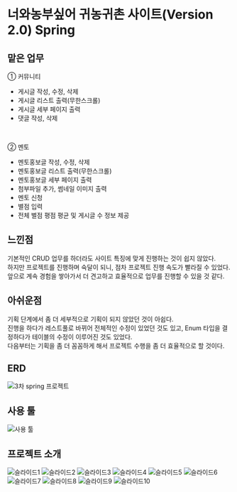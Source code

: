 # 너와농부싶어 귀농귀촌 사이트(Version 2.0) Spring

## 맡은 업무
① 커뮤니티
  - 게시글 작성, 수정, 삭제
  - 게시글 리스트 출력(무한스크롤)
  - 게시글 세부 페이지 출력
  - 댓글 작성, 삭제
  <br>
  
② 멘토
  - 멘토홍보글 작성, 수정, 삭제
  - 멘토홍보글 리스트 출력(무한스크롤)
  - 멘토홍보글 세부 페이지 출력
  - 첨부파일 추가, 썸네일 이미지 출력
  - 멘토 신청
  - 별점 입력
  - 전체 별점 평점 평균 및 게시글 수 정보 제공
  
  
## 느낀점
기본적인 CRUD 업무를 하더라도 사이트 특징에 맞게 진행하는 것이 쉽지 않았다. <br>
하지만 프로젝트를 진행하며 숙달이 되니, 점차 프로젝트 진행 속도가 빨라질 수 있었다. <br>
앞으로 계속 경험을 쌓아가서 더 견고하고 효율적으로 업무를 진행할 수 있을 것 같다.
  

## 아쉬운점
기획 단계에서 좀 더 세부적으로 기획이 되지 않았던 것이 아쉽다. <br>
진행을 하다가 레스트풀로 바뀌어 전체적인 수정이 있었던 것도 있고, Enum 타입을 결정하다가 테이블의 수정이 이루어진 것도 있었다. <br>
다음부터는 기획을 좀 더 꼼꼼하게 해서 프로젝트 수행을 좀 더 효율적으로 할 것이다.

## ERD
![3차 spring 프로젝트](https://raw.githubusercontent.com/ssw4688/springProject/3e2be2d18d5e9fc3cff2cdf971ec670249df8909/ERD-001%20(3).png)

## 사용 툴
![사용 툴](https://raw.githubusercontent.com/ssw4688/springProject/master/%EC%82%AC%EC%9A%A9%ED%88%B4.png)

## 프로젝트 소개
![슬라이드1](https://raw.githubusercontent.com/ssw4688/springProject/master/%EB%84%88%EC%99%80%EB%86%8D%EB%B6%80%EC%8B%B6%EC%96%B4-001%20(2).png)
![슬라이드2](https://raw.githubusercontent.com/ssw4688/springProject/master/%EB%A1%9C%EC%A7%81%ED%94%84%EB%A1%9C%EC%84%B8%EC%8A%A4-001%20(4).png)
![슬라이드3](https://raw.githubusercontent.com/ssw4688/springProject/master/%EB%A1%9C%EC%A7%81%ED%94%84%EB%A1%9C%EC%84%B8%EC%8A%A4-001%20(5).png)
![슬라이드4](https://raw.githubusercontent.com/ssw4688/springProject/master/%EB%84%88%EC%99%80%EB%86%8D%EB%B6%80%EC%8B%B6%EC%96%B4-001%20(6).png)
![슬라이드5](https://raw.githubusercontent.com/ssw4688/springProject/master/%EB%84%88%EC%99%80%EB%86%8D%EB%B6%80%EC%8B%B6%EC%96%B4-001%20(7).png)
![슬라이드6](https://raw.githubusercontent.com/ssw4688/springProject/master/%EB%84%88%EC%99%80%EB%86%8D%EB%B6%80%EC%8B%B6%EC%96%B4-001%20(8).png)
![슬라이드7](https://raw.githubusercontent.com/ssw4688/springProject/master/%EB%84%88%EC%99%80%EB%86%8D%EB%B6%80%EC%8B%B6%EC%96%B4-001%20(9).png)
![슬라이드8](https://raw.githubusercontent.com/ssw4688/springProject/master/%EB%84%88%EC%99%80%EB%86%8D%EB%B6%80%EC%8B%B6%EC%96%B4-001%20(10).png)
![슬라이드9](https://raw.githubusercontent.com/ssw4688/springProject/master/%EB%84%88%EC%99%80%EB%86%8D%EB%B6%80%EC%8B%B6%EC%96%B4-001%20(11).png)
![슬라이드10](https://raw.githubusercontent.com/ssw4688/springProject/master/%EB%84%88%EC%99%80%EB%86%8D%EB%B6%80%EC%8B%B6%EC%96%B4-001%20(12).png)
